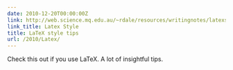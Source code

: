 ```yaml
---
date: 2010-12-20T00:00:00Z
link: http://web.science.mq.edu.au/~rdale/resources/writingnotes/latexstyle.html
link_title: Latex Style
title: LaTeX style tips
url: /2010/Latex/
---
```


Check this out if you use LaTeX. A lot of insightful tips.
